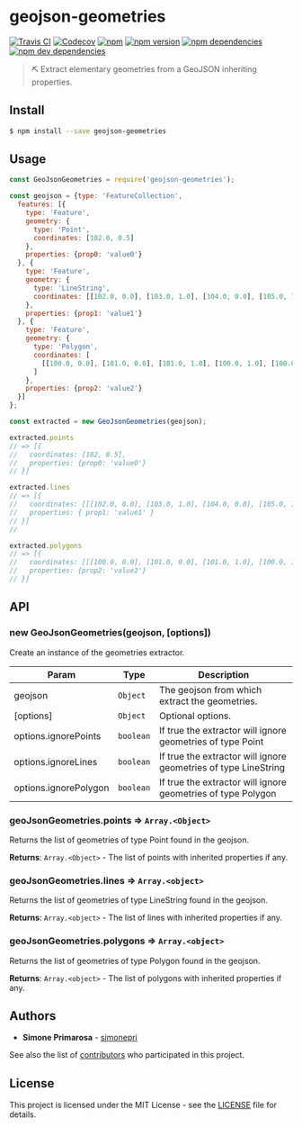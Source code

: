 # geojson-geometries
[![Travis CI](https://travis-ci.org/simonepri/geojson-geometries.svg?branch=master)](https://travis-ci.org/simonepri/geojson-geometries) [![Codecov](https://img.shields.io/codecov/c/github/simonepri/geojson-geometries/master.svg)](https://codecov.io/gh/simonepri/geojson-geometries) [![npm](https://img.shields.io/npm/dm/geojson-geometries.svg)](https://www.npmjs.com/package/geojson-geometries) [![npm version](https://img.shields.io/npm/v/geojson-geometries.svg)](https://www.npmjs.com/package/geojson-geometries) [![npm dependencies](https://david-dm.org/simonepri/geojson-geometries.svg)](https://david-dm.org/simonepri/geojson-geometries) [![npm dev dependencies](https://david-dm.org/simonepri/geojson-geometries/dev-status.svg)](https://david-dm.org/simonepri/geojson-geometries#info=devDependencies)
> ⛏ Extract elementary geometries from a GeoJSON inheriting properties.

## Install
```bash
$ npm install --save geojson-geometries
```

## Usage
```javascript
const GeoJsonGeometries = require('geojson-geometries');

const geojson = {type: 'FeatureCollection',
  features: [{
    type: 'Feature',
    geometry: {
      type: 'Point',
      coordinates: [102.0, 0.5]
    },
    properties: {prop0: 'value0'}
  }, {
    type: 'Feature',
    geometry: {
      type: 'LineString',
      coordinates: [[102.0, 0.0], [103.0, 1.0], [104.0, 0.0], [105.0, 1.0]]
    },
    properties: {prop1: 'value1'}
  }, {
    type: 'Feature',
    geometry: {
      type: 'Polygon',
      coordinates: [
        [[100.0, 0.0], [101.0, 0.0], [101.0, 1.0], [100.0, 1.0], [100.0, 0.0]]
      ]
    },
    properties: {prop2: 'value2'}
  }]
};

const extracted = new GeoJsonGeometries(geojson);

extracted.points
// => [{
//   coordinates: [102, 0.5],
//   properties: {prop0: 'value0'}
// }]

extracted.lines
// => [{
//   coordinates: [[[102.0, 0.0], [103.0, 1.0], [104.0, 0.0], [105.0, 1.0]]],
//   properties: { prop1: 'value1' }
// }]
//

extracted.polygons
// => [{
//   coordinates: [[[100.0, 0.0], [101.0, 0.0], [101.0, 1.0], [100.0, 1.0], [100.0, 0.0]]],
//   properties: {prop2: 'value2'}
// }]
```

## API
<a name="new_GeoJsonGeometries_new"></a>

### new GeoJsonGeometries(geojson, [options])
Create an instance of the geometries extractor.

| Param | Type | Description |
| --- | --- | --- |
| geojson | <code>Object</code> | The geojson from which extract the geometries. |
| [options] | <code>Object</code> | Optional options. |
| options.ignorePoints | <code>boolean</code> | If true the extractor will ignore  geometries of type Point |
| options.ignoreLines | <code>boolean</code> | If true the extractor will ignore  geometries of type LineString |
| options.ignorePolygon | <code>boolean</code> | If true the extractor will ignore  geometries of type Polygon |

<a name="GeoJsonGeometries+points"></a>

### geoJsonGeometries.points ⇒ <code>Array.&lt;Object&gt;</code>
Returns the list of geometries of type Point found in the geojson.

**Returns**: <code>Array.&lt;Object&gt;</code> - The list of points with inherited properties if any.  

<a name="GeoJsonGeometries+lines"></a>

### geoJsonGeometries.lines ⇒ <code>Array.&lt;object&gt;</code>
Returns the list of geometries of type LineString found in the geojson.

**Returns**: <code>Array.&lt;object&gt;</code> - The list of lines with inherited properties if any.  

<a name="GeoJsonGeometries+polygons"></a>

### geoJsonGeometries.polygons ⇒ <code>Array.&lt;object&gt;</code>
Returns the list of geometries of type Polygon found in the geojson.

**Returns**: <code>Array.&lt;object&gt;</code> - The list of polygons with inherited properties if any.  

## Authors
* **Simone Primarosa** - [simonepri](https://github.com/simonepri)

See also the list of [contributors](https://github.com/simonepri/world-country/contributors) who participated in this project.

## License
This project is licensed under the MIT License - see the [LICENSE](LICENSE) file for details.
